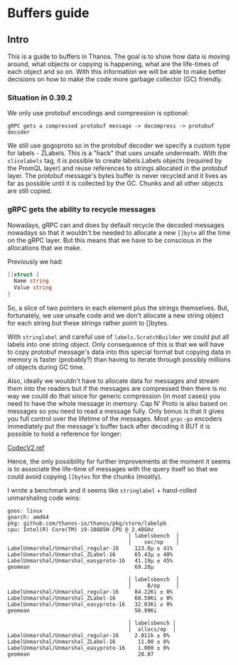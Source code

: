 # Buffers guide

## Intro

This is a guide to buffers in Thanos. The goal is to show how data is moving around, what objects or copying is happening, what are the life-times of each object and so on. With this information we will be able to make better decisions on how to make the code more garbage collector (GC) friendly.

### Situation in 0.39.2

We only use protobuf encodings and compression is optional:

```
gRPC gets a compressed protobuf message -> decompress -> protobuf decoder
```

We still use gogoproto so in the protobuf decoder we specify a custom type for labels - ZLabels. This is a "hack" that uses unsafe underneath. With the `slicelabels` tag, it is possible to create labels.Labels objects (required by the PromQL layer) and reuse references to strings allocated in the protobuf layer. The protobuf message's bytes buffer is never recycled and it lives as far as possible until it is collected by the GC. Chunks and all other objects are still copied.


### gRPC gets the ability to recycle messages

Nowadays, gRPC can and does by default recycle the decoded messages nowadays so that it wouldn't be needed to allocate a new `[]byte` all the time on the gRPC layer. But this means that we have to be conscious in the allocations that we make.

Previously we had:


```go
[]struct {
  Name string
  Value string
}
```

So, a slice of two pointers in each element plus the strings themselves. But, fortunately, we use unsafe code and we don't allocate a new string object for each string but these strings rather point to []bytes.

With `stringlabel` and careful use of `labels.ScratchBuilder` we could put all labels into one string object. Only consequence of this is that we will have to copy protobuf message's data into this special format but copying data in memory is faster (probably?) than having to iterate through possibly millions of objects during GC time.

Also, ideally we wouldn't have to allocate data for messages and stream them into the readers but if the messages are compressed then there is no way we could do that since for generic compression (in most cases) you need to have the whole message in memory. Cap N' Proto is also based on messages so you need to read a message fully. Only bonus is that it gives you full control over the lifetime of the messages. Most `grpc-go` encoders immediately put the message's buffer back after decoding it BUT it is possible to hold a reference for longer:

[CodecV2 ref](https://pkg.go.dev/google.golang.org/grpc/encoding#CodecV2)


Hence, the only possibility for further improvements at the moment it seems is to associate the life-time of messages with the query itself so that we could avoid copying `[]bytes` for the chunks (mostly).

I wrote a benchmark and it seems like `stringlabel` + hand-rolled unmarshaling code wins:


```
goos: linux
goarch: amd64
pkg: github.com/thanos-io/thanos/pkg/store/labelpb
cpu: Intel(R) Core(TM) i9-10885H CPU @ 2.40GHz
                                      │ labelsbench  │
                                      │    sec/op    │
LabelUnmarshal/Unmarshal_regular-16     123.0µ ± 41%
LabelUnmarshal/Unmarshal_ZLabel-16      65.43µ ± 40%
LabelUnmarshal/Unmarshal_easyproto-16   41.19µ ± 45%
geomean                                 69.20µ

                                      │ labelsbench  │
                                      │     B/op     │
LabelUnmarshal/Unmarshal_regular-16     84.22Ki ± 0%
LabelUnmarshal/Unmarshal_ZLabel-16      68.59Ki ± 0%
LabelUnmarshal/Unmarshal_easyproto-16   32.03Ki ± 0%
geomean                                 56.99Ki

                                      │ labelsbench │
                                      │  allocs/op  │
LabelUnmarshal/Unmarshal_regular-16     2.011k ± 0%
LabelUnmarshal/Unmarshal_ZLabel-16       11.00 ± 0%
LabelUnmarshal/Unmarshal_easyproto-16    1.000 ± 0%
geomean                                  28.07
```
